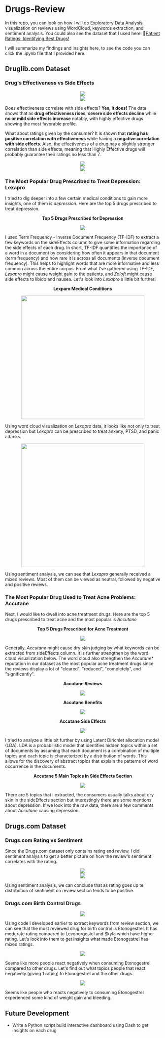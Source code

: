 # Drugs-Review

In this repo, you can look on how I will do Exploratory Data Analysis, visualization on reviews using WordCloud, keywords extraction, and sentiment analysis. You could also see the dataset that I used here: 🌟[Patient Ratings: Identifying Best Drugs!](https://www.kaggle.com/datasets/rabieelkharoua/patient-ratings-identifying-best-drugs)

I will summarize my findings and insights here, to see the code you can click the .ipynb file that I provided here.

## Druglib.com Dataset

### Drug's Effectiveness vs Side Effects

<div align="center">
  <img src="chart/effectiveness_sideEffects.png">
</div>

<div align="center">
  <img src="chart/effectiveness_sideEffects_100.png">
</div>

Does effectiveness correlate with side effects? **Yes, it does!** The data shows that as **drug effectiveness rises**, **severe side effects decline** while **no or mild side effects increase** notably, with highly effective drugs showing the most favorable profile.

What about ratings given by the consumer? It is shown that **rating has positive correlation with effectiveness** while having a **negative correlation with side effects**. Also, the effectiveness of a drug has a slightly stronger correlation than side effects, meaning that Highly Effective drugs will probably guarantee their ratings no less than 7.

<div align="center">
  <img src="chart/heatmap_effectiveness_sideEffects_rating_corr.png">
</div>

<div align="center">
  <img src="chart/heatmap_effectiveness-sideEffects_rating_corr.png">
</div>

### The Most Popular Drug Prescribed to Treat Depression: Lexapro

I tried to dig deeper into a few certain medical conditions to gain more insights, one of them is *depression*. Here are the top 5 drugs prescribed to treat depression.

<div align="center">
  <p><b>Top 5 Drugs Prescribed for Depression</b></p>
  <img src="table/depression_top5.png">
</div>

I used Term Frequency - Inverse Document Frequency (TF-IDF) to extract a few keywords on the sideEffects column to give some information regarding the side effects of each drug. In short, TF-IDF quantifies the importance of a word in a document by considering how often it appears in that document (term frequency) and how rare it is across all documents (inverse document frequency). This helps to highlight words that are more informative and less common across the entire corpus. From what I've gathered using TF-IDF, *Lexapro* might cause weight gain to the patients, and *Zoloft* might cause side effects to libido and nausea. Let's look into *Lexapro* a little bit further!

<div align="center">
  <p><b>Lexparo Medical Conditions</b></p>
  <img src="chart/lexapro_med_conditions.png" width="400">
</div>

Using word cloud visualization on *Lexapro* data, it looks like not only to treat depression but *Lexapro* can be prescribed to treat anxiety, PTSD, and panic attacks.

<div align="center">
  <img src="chart/lexapro_sentiment_analysis.png" width="400">
</div>

Using sentiment analysis, we can see that *Lexapro* generally received a mixed reviews. Most of them can be viewed as neutral, followed by negative and positive reviews.

### The Most Popular Drug Used to Treat Acne Problems: Accutane

Next, I would like to dwell into acne treatment drugs. Here are the top 5 drugs prescribed to treat acne and the most popular is *Accutane*

<div align="center">
  <p><b>Top 5 Drugs Prescribed for Acne Treatment</b></p>
  <img src="table/acne_top5.png">
</div>

Generally, *Accutane* might cause dry skin judging by what keywords can be extracted from sideEffects column. It is further strengthen by the word cloud visualization below. The word cloud also strengthen the *Accutane** reputation in our dataset as the most popular acne treatment drugs since the reviews display a lot of "cleared", "reduced", "completely", and "significantly".

<div align="center">
  <p><b>Accutane Reviews</b></p>
  <img src="chart/accutane_reviews_wc.png">
</div>

<div align="center">
  <p><b>Accutane Benefits</b></p>
  <img src="chart/accutane_benefits_wc.png">
</div>

<div align="center">
  <p><b>Accutane Side Effects</b></p>
  <img src="chart/accutane_sideEffects_wc.png">
</div>

I tried to analyze a little bit further by using Latent Dirichlet allocation model (LDA). LDA is a probabilistic model that identifies hidden topics within a set of documents by assuming that each document is a combination of multiple topics and each topic is characterized by a distribution of words. This allows for the discovery of abstract topics that explain the patterns of word occurrence in the documents.

<div align="center">
  <p><b>Accutane 5 Main Topics in Side Effects Section</b></p>
  <img src="chart/accutane_topics_sideeffects.png">
</div>

There are 5 topics that i extracted, the consumers usually talks about dry skin in the sideEffects section but interestingly there are some mentions about depression. If we look into the raw data, there are a few comments about *Accutane* causing depression.

## Drugs.com Dataset

### Drugs.com Rating vs Sentiment

Since the Drugs.com dataset only contains rating and review, I did sentiment analysis to get a better picture on how the review's sentiment correlates with the rating.

<div align="center">
  <img src="chart/drugscom_sentiment_rating.png">
</div>

<div align="center">
  <img src="chart/drugscom_sentiment_rating_percent.png">
</div>

Using sentiment analysis, we can conclude that as rating goes up te distribution of sentiment on review section tends to be positive.

### Drugs.com Birth Control Drugs

<div align="center">
  <img src="table/birthcontrol.png">
</div>

Using code I developed earlier to extract keywords from review section, we can see that the most reviewed drug for birth control is Etonogestrel. It has moderate rating compared to Levonorgestel and Skyla which have higher rating. Let's look into them to get insights what made Etonogestrel has mixed ratings.

<div align="center">
  <img src="chart/birthcontrol_sentiment.png">
</div>

Seems like more people react negatively when consuming Etonogestrel compared to other drugs. Let's find out what topics people that react negatively (giving 1 rating) to Etonogestrel and the other drugs.

<div align="center">
  <img src="chart/etonogestrel_review.png">
</div>

Seems like people who reacts negatively to consuming Etonogestrel experienced some kind of weight gain and bleeding.

## Future Development

- Write a Python script build interactive dashboard using Dash to get insights on each drug
